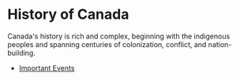 # History of Canada

Canada's history is rich and complex, beginning with the indigenous peoples and spanning centuries of colonization, conflict, and nation-building.

- [Important Events](important-events.md)

